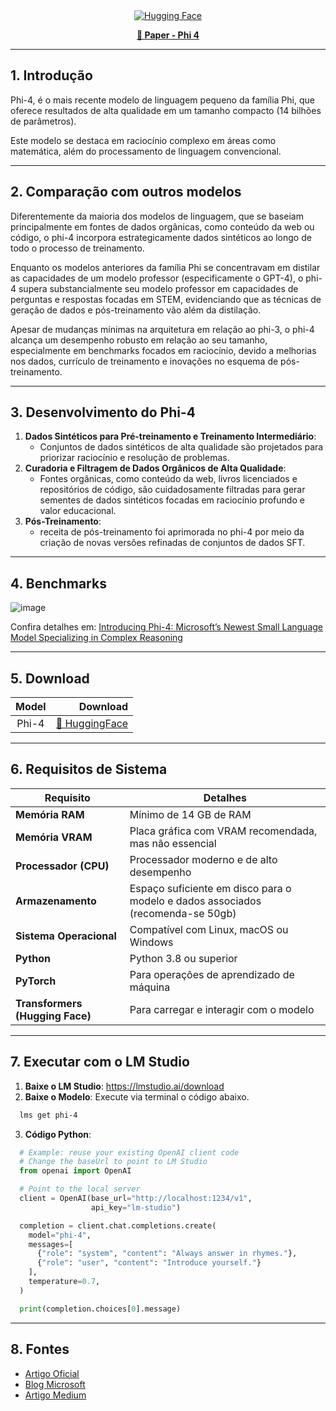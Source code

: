 <div align="center">
  <a href="https://huggingface.co/collections/microsoft/phi-4-677e9380e514feb5577a40e4" target="_blank">
    <img alt="Hugging Face" src="https://img.shields.io/badge/%F0%9F%A4%97%20Hugging%20Face-DeepSeek%20AI-ffc107?color=ffc107&logoColor=white" />
  </a>
</div>

<p align="center">
  <a href="https://arxiv.org/abs/2412.08905"><b>📜 Paper - Phi 4</b></a>
</p>

---
## 1. Introdução

Phi-4, é o mais recente modelo de linguagem pequeno da família Phi, que oferece resultados de alta qualidade em um tamanho compacto (14 bilhões de parâmetros).

Este modelo se destaca em raciocínio complexo em áreas como matemática, além do processamento de linguagem convencional.

---
## 2. Comparação com outros modelos

Diferentemente da maioria dos modelos de linguagem, que se baseiam principalmente em fontes de dados orgânicas, como conteúdo da web ou código, o phi-4 incorpora estrategicamente dados sintéticos ao longo de todo o processo de treinamento.

Enquanto os modelos anteriores da família Phi se concentravam em distilar as capacidades de um modelo professor (especificamente o GPT-4), o phi-4 supera substancialmente seu modelo professor em capacidades de perguntas e respostas focadas em STEM, evidenciando que as técnicas de geração de dados e pós-treinamento vão além da distilação.

Apesar de mudanças mínimas na arquitetura em relação ao phi-3, o phi-4 alcança um desempenho robusto em relação ao seu tamanho, especialmente em benchmarks focados em raciocínio, devido a melhorias nos dados, currículo de treinamento e inovações no esquema de pós-treinamento.

---
## 3. Desenvolvimento do Phi-4

1. **Dados Sintéticos para Pré-treinamento e Treinamento Intermediário**:
    - Conjuntos de dados sintéticos de alta qualidade são projetados para priorizar raciocínio e resolução de problemas.
2. **Curadoria e Filtragem de Dados Orgânicos de Alta Qualidade**:
    - Fontes orgânicas, como conteúdo da web, livros licenciados e repositórios de código, são cuidadosamente filtradas para gerar sementes de dados sintéticos focadas em raciocínio profundo e valor educacional.
3. **Pós-Treinamento**:
    -  receita de pós-treinamento foi aprimorada no phi-4 por meio da criação de novas versões refinadas de conjuntos de dados SFT.

---
## 4. Benchmarks

![image](https://github.com/user-attachments/assets/75d254b0-c986-4c83-90af-5938cff98017)

Confira detalhes em: [Introducing Phi-4: Microsoft’s Newest Small Language Model Specializing in Complex Reasoning](https://techcommunity.microsoft.com/blog/aiplatformblog/introducing-phi-4-microsoft%E2%80%99s-newest-small-language-model-specializing-in-comple/4357090)

---
## 5. Download

|         Model         |                                Download                                    |                  
|:---------------------:|--------------------------------------------------------------------------: |
| Phi-4                 | [🤗 HuggingFace](https://huggingface.co/microsoft/phi-4)                   |

---
## 6. Requisitos de Sistema

| Requisito                 | Detalhes                                                       |
|---------------------------|---------------------------------------------------------------|
| **Memória RAM**            | Mínimo de 14 GB de RAM                                         |
| **Memória VRAM**           | Placa gráfica com VRAM recomendada, mas não essencial         |
| **Processador (CPU)**      | Processador moderno e de alto desempenho                       |
| **Armazenamento**          | Espaço suficiente em disco para o modelo e dados associados (recomenda-se 50gb) |
| **Sistema Operacional**   | Compatível com Linux, macOS ou Windows                        |
| **Python**                 | Python 3.8 ou superior                                         |
| **PyTorch**                | Para operações de aprendizado de máquina                      |
| **Transformers (Hugging Face)** | Para carregar e interagir com o modelo                   |

---
## 7. Executar com o LM Studio

1. **Baixe o LM Studio**: https://lmstudio.ai/download
2. **Baixe o Modelo**: Execute via terminal o código abaixo.
  ```bash
    lms get phi-4
  ```
3. **Código Python**:
  ```python
    # Example: reuse your existing OpenAI client code
    # Change the baseUrl to point to LM Studio
    from openai import OpenAI

    # Point to the local server
    client = OpenAI(base_url="http://localhost:1234/v1",
                    api_key="lm-studio")

    completion = client.chat.completions.create(
      model="phi-4",
      messages=[
        {"role": "system", "content": "Always answer in rhymes."},
        {"role": "user", "content": "Introduce yourself."}
      ],
      temperature=0.7,
    )

    print(completion.choices[0].message)
  ```

---
## 8. Fontes

- [Artigo Oficial](https://arxiv.org/abs/2412.08905)
- [Blog Microsoft](https://techcommunity.microsoft.com/blog/aiplatformblog/introducing-phi-4-microsoft%E2%80%99s-newest-small-language-model-specializing-in-comple/4357090)
- [Artigo Medium](https://ritvik19.medium.com/papers-explained-278-phi-4-ea59220f3f88)
